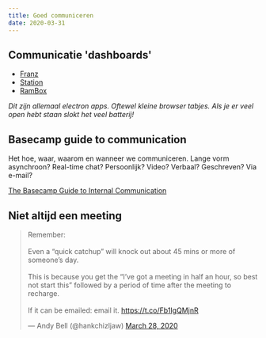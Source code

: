 ```yaml
---
title: Goed communiceren
date: 2020-03-31
---
```


## Communicatie 'dashboards'
* [Franz](https://meetfranz.com/)
* [Station](https://getstation.com/)
* [RamBox](https://rambox.pro/#home)

_Dit zijn allemaal electron apps. Oftewel kleine browser tabjes. Als je er veel open hebt staan slokt het veel batterij!_

## Basecamp guide to communication

Het hoe, waar, waarom en wanneer we communiceren. Lange vorm asynchroon? Real-time chat? Persoonlijk? Video? Verbaal? Geschreven? Via e-mail?

[The Basecamp Guide to Internal Communication](https://basecamp.com/guides/how-we-communicate)

## Niet altijd een meeting

<blockquote class="twitter-tweet"><p lang="en" dir="ltr">Remember:<br><br>Even a “quick catchup” will knock out about 45 mins or more of someone’s day. <br><br>This is because you get the “I’ve got a meeting in half an hour, so best not start this” followed by a period of time after the meeting to recharge.<br><br>If it can be emailed: email it. <a href="https://t.co/Fb1IgQMjnR">https://t.co/Fb1IgQMjnR</a></p>&mdash; Andy Bell (@hankchizljaw) <a href="https://twitter.com/hankchizljaw/status/1244013671417864192?ref_src=twsrc%5Etfw">March 28, 2020</a></blockquote> <script async src="https://platform.twitter.com/widgets.js" charset="utf-8"></script> 
